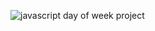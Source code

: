 ![javascript day of week project](https://user-images.githubusercontent.com/32854050/87805857-4e9ee400-c856-11ea-9de7-67fdddf958da.png)

